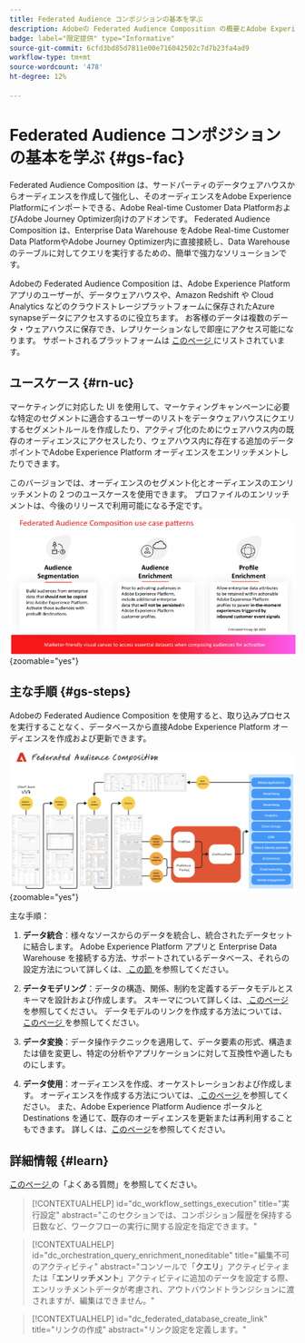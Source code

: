 ```yaml
---
title: Federated Audience コンポジションの基本を学ぶ
description: Adobeの Federated Audience Composition の概要とAdobe Experience Platformでの使用方法を説明します
badge: label="限定提供" type="Informative"
source-git-commit: 6cfd3bd85d7811e00e716042502c7d7b23fa4ad9
workflow-type: tm+mt
source-wordcount: '478'
ht-degree: 12%

---
```



# Federated Audience コンポジションの基本を学ぶ {#gs-fac}

Federated Audience Composition は、サードパーティのデータウェアハウスからオーディエンスを作成して強化し、そのオーディエンスをAdobe Experience Platformにインポートできる、Adobe Real-time Customer Data PlatformおよびAdobe Journey Optimizer向けのアドオンです。 Federated Audience Composition は、Enterprise Data Warehouse をAdobe Real-time Customer Data PlatformやAdobe Journey Optimizer内に直接接続し、Data Warehouse のテーブルに対してクエリを実行するための、簡単で強力なソリューションです。

Adobeの Federated Audience Composition は、Adobe Experience Platform アプリのユーザーが、データウェアハウスや、Amazon Redshift や Cloud Analytics などのクラウドストレージプラットフォームに保存されたAzure synapseデータにアクセスするのに役立ちます。 お客様のデータは複数のデータ・ウェアハウスに保存でき、レプリケーションなしで即座にアクセス可能になります。 サポートされるプラットフォームは [ このページ ](../connections/federated-db.md#supported-db) にリストされています。

## ユースケース {#rn-uc}

マーケティングに対応した UI を使用して、マーケティングキャンペーンに必要な特定のセグメントに適合するユーザーのリストをデータウェアハウスにクエリするセグメントルールを作成したり、アクティブ化のためにウェアハウス内の既存のオーディエンスにアクセスしたり、ウェアハウス内に存在する追加のデータポイントでAdobe Experience Platform オーディエンスをエンリッチメントしたりできます。

このバージョンでは、オーディエンスのセグメント化とオーディエンスのエンリッチメントの 2 つのユースケースを使用できます。 プロファイルのエンリッチメントは、今後のリリースで利用可能になる予定です。

![ 図 ](assets/fac-use-cases.png){zoomable="yes"}

## 主な手順 {#gs-steps}

Adobeの Federated Audience Composition を使用すると、取り込みプロセスを実行することなく、データベースから直接Adobe Experience Platform オーディエンスを作成および更新できます。

![ 図 ](assets/steps-diagram.png){zoomable="yes"}

主な手順：

1. **データ統合**：様々なソースからのデータを統合し、統合されたデータセットに結合します。 Adobe Experience Platform アプリと Enterprise Data Warehouse を接続する方法、サポートされているデータベース、それらの設定方法について詳しくは、[ この節 ](../connections/federated-db.md) を参照してください。

2. **データモデリング**：データの構造、関係、制約を定義するデータモデルとスキーマを設計および作成します。 スキーマについて詳しくは、[ このページ ](../customer/schemas.md) を参照してください。 データモデルのリンクを作成する方法については、[ このページ ](../data-management/gs-models.md) を参照してください。

3. **データ変換**：データ操作テクニックを適用して、データ要素の形式、構造または値を変更し、特定の分析やアプリケーションに対して互換性や適したものにします。

4. **データ使用**：オーディエンスを作成、オーケストレーションおよび作成します。 オーディエンスを作成する方法については、[ このページ ](../compositions/gs-compositions.md) を参照してください。 また、Adobe Experience Platform Audience ポータルと Destinations を通じて、既存のオーディエンスを更新または再利用することもできます。 詳しくは、[このページ](../connections/destinations.md)を参照してください。



## 詳細情報 {#learn}

<!-- Workflow + Workflow activities-->

[ このページ ](faq.md) の「よくある質問」を参照してください。

>[!CONTEXTUALHELP]
>id="dc_workflow_settings_execution"
>title="実行設定"
>abstract="このセクションでは、コンポジション履歴を保持する日数など、ワークフローの実行に関する設定を指定できます。"




>[!CONTEXTUALHELP]
>id="dc_orchestration_query_enrichment_noneditable"
>title="編集不可のアクティビティ"
>abstract="コンソールで「**クエリ**」アクティビティまたは「**エンリッチメント**」アクティビティに追加のデータを設定する際、エンリッチメントデータが考慮され、アウトバウンドトランジションに渡されますが、編集はできません。"

<!-- Create a link -->

>[!CONTEXTUALHELP]
>id="dc_federated_database_create_link"
>title="リンクの作成"
>abstract="リンク設定を定義します。"
